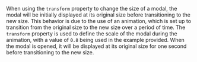 When using the `transform` property to change the size of a modal, the modal will be initially displayed at its original size before transitioning to the new size. This behavior is due to the use of an animation, which is set up to transition from the original size to the new size over a period of time. The `transform` property is used to define the scale of the modal during the animation, with a value of `0.8` being used in the example provided. When the modal is opened, it will be displayed at its original size for one second before transitioning to the new size.
